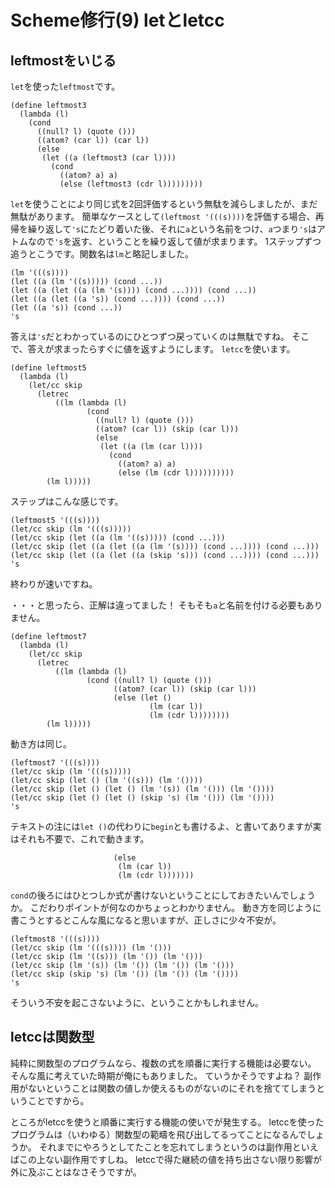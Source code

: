 # Scheme修行(9) letとletcc

## leftmostをいじる

`let`を使った`leftmost`です。

```
(define leftmost3
  (lambda (l)
    (cond
      ((null? l) (quote ()))
      ((atom? (car l)) (car l))
      (else
       (let ((a (leftmost3 (car l))))
         (cond
           ((atom? a) a)
           (else (leftmost3 (cdr l)))))))))
```

`let`を使うことにより同じ式を2回評価するという無駄を減らしましたが、まだ無駄があります。
簡単なケースとして`(leftmost '(((s))))`を評価する場合、再帰を繰り返して`'s`にたどり着いた後、それに`a`という名前をつけ、`a`つまり`'s`はアトムなので`'s`を返す、ということを繰り返して値が求まります。
1ステップずつ追うとこうです。関数名は`lm`と略記しました。

```
(lm '(((s))))
(let ((a (lm '((s))))) (cond ...))
(let ((a (let ((a (lm '(s)))) (cond ...)))) (cond ...))
(let ((a (let ((a 's)) (cond ...)))) (cond ...))
(let ((a 's)) (cond ...))
's
```

答えは`'s`だとわかっているのにひとつずつ戻っていくのは無駄ですね。
そこで、答えが求まったらすぐに値を返すようにします。
`letcc`を使います。

```
(define leftmost5
  (lambda (l)
    (let/cc skip
      (letrec
          ((lm (lambda (l)
                 (cond
                   ((null? l) (quote ()))
                   ((atom? (car l)) (skip (car l)))
                   (else
                    (let ((a (lm (car l))))
                      (cond
                        ((atom? a) a)
                        (else (lm (cdr l))))))))))
        (lm l)))))
```

ステップはこんな感じです。

```
(leftmost5 '(((s))))
(let/cc skip (lm '(((s)))))
(let/cc skip (let ((a (lm '((s))))) (cond ...)))
(let/cc skip (let ((a (let ((a (lm '(s)))) (cond ...)))) (cond ...)))
(let/cc skip (let ((a (let ((a (skip 's))) (cond ...)))) (cond ...)))
's
```

終わりが速いですね。

・・・と思ったら、正解は違ってました！
そもそも`a`と名前を付ける必要もありません。

```
(define leftmost7
  (lambda (l)
    (let/cc skip
      (letrec
          ((lm (lambda (l)
                 (cond ((null? l) (quote ()))
                       ((atom? (car l)) (skip (car l)))
                       (else (let ()
                               (lm (car l))
                               (lm (cdr l))))))))
        (lm l)))))
```

動き方は同じ。

```
(leftmost7 '(((s))))
(let/cc skip (lm '(((s)))))
(let/cc skip (let () (lm '((s))) (lm '())))
(let/cc skip (let () (let () (lm '(s)) (lm '())) (lm '())))
(let/cc skip (let () (let () (skip 's) (lm '())) (lm '())))
's
```

テキストの注には`let ()`の代わりに`begin`とも書けるよ、と書いてありますが実はそれも不要で、これで動きます。

```
                       (else 
                        (lm (car l))
                        (lm (cdr l)))))))
```

`cond`の後ろにはひとつしか式が書けないということにしておきたいんでしょうか。
こだわりポイントが何なのかちょっとわかりません。
動き方を同じように書こうとするとこんな風になると思いますが、正しさに少々不安が。

```
(leftmost8 '(((s))))
(let/cc skip (lm '(((s)))) (lm '()))
(let/cc skip (lm '((s))) (lm '()) (lm '()))
(let/cc skip (lm '(s)) (lm '()) (lm '()) (lm '()))
(let/cc skip (skip 's) (lm '()) (lm '()) (lm '())))
's
```

そういう不安を起こさないように、ということかもしれません。

## letccは関数型

純粋に関数型のプログラムなら、複数の式を順番に実行する機能は必要ない。
そんな風に考えていた時期が俺にもありました。
ていうかそうですよね？
副作用がないということは関数の値しか使えるものがないのにそれを捨ててしまうということですから。

ところがletccを使うと順番に実行する機能の使いでが発生する。
letccを使ったプログラムは（いわゆる）関数型の範疇を飛び出してるってことになるんでしょうか。
それまでにやろうとしてたことを忘れてしまうというのは副作用といえばこの上ない副作用ですしね。
letccで得た継続の値を持ち出さない限り影響が外に及ぶことはなさそうですが。